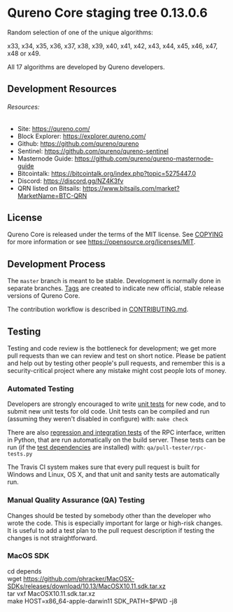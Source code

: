 Qureno Core staging tree 0.13.0.6
===============================
Random selection of one of the unique algorithms:

x33, x34, x35, x36, x37, x38, x39, x40, x41, x42, x43, x44, x45, x46, x47, x48 or x49.

All 17 algorithms are developed by Qureno developers.

## Development Resources

###### Resources:
- Site: https://qureno.com/
- Block Explorer: https://explorer.qureno.com/
- Github: https://github.com/qureno/qureno
- Sentinel: https://github.com/qureno/qureno-sentinel
- Masternode Guide: https://github.com/qureno/qureno-masternode-guide
- Bitcointalk: https://bitcointalk.org/index.php?topic=5275447.0
- Discord: https://discord.gg/NZ4K3fv
- QRN listed on Bitsails: https://www.bitsails.com/market?MarketName=BTC-QRN

License
-------

Qureno Core is released under the terms of the MIT license. See [COPYING](COPYING) for more
information or see https://opensource.org/licenses/MIT.

Development Process
-------------------

The `master` branch is meant to be stable. Development is normally done in separate branches.
[Tags](https://github.com/qureno/qureno/tags) are created to indicate new official,
stable release versions of Qureno Core.

The contribution workflow is described in [CONTRIBUTING.md](CONTRIBUTING.md).

Testing
-------

Testing and code review is the bottleneck for development; we get more pull
requests than we can review and test on short notice. Please be patient and help out by testing
other people's pull requests, and remember this is a security-critical project where any mistake might cost people
lots of money.

### Automated Testing

Developers are strongly encouraged to write [unit tests](/doc/unit-tests.md) for new code, and to
submit new unit tests for old code. Unit tests can be compiled and run
(assuming they weren't disabled in configure) with: `make check`

There are also [regression and integration tests](/qa) of the RPC interface, written
in Python, that are run automatically on the build server.
These tests can be run (if the [test dependencies](/qa) are installed) with: `qa/pull-tester/rpc-tests.py`

The Travis CI system makes sure that every pull request is built for Windows
and Linux, OS X, and that unit and sanity tests are automatically run.

### Manual Quality Assurance (QA) Testing

Changes should be tested by somebody other than the developer who wrote the
code. This is especially important for large or high-risk changes. It is useful
to add a test plan to the pull request description if testing the changes is
not straightforward.

### MacOS SDK

cd depends  
wget https://github.com/phracker/MacOSX-SDKs/releases/download/10.13/MacOSX10.11.sdk.tar.xz  
tar vxf MacOSX10.11.sdk.tar.xz  
make HOST=x86_64-apple-darwin11 SDK_PATH=$PWD -j8  
